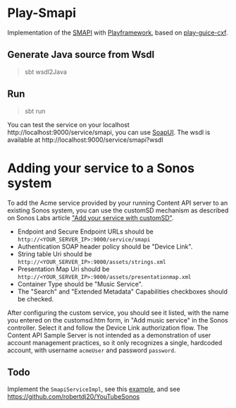 Play-Smapi
==========

Implementation of the [SMAPI][smapi] with [Playframework][play], based on [play-guice-cxf][].

[smapi]: https://musicpartners.sonos.com/?q=node/71
[play]: https://www.playframework.com/
[play-guice-cxf]: https://github.com/margussipria/play-guice-cxf

## Generate Java source from Wsdl

> sbt
> wsdl2Java

## Run

> sbt
> run

You can test the service on your localhost http://localhost:9000/service/smapi, you can use [SoapUI][soap-ui].
The wsdl is available at http://localhost:9000/service/smapi?wsdl

[soap-ui]: https://www.soapui.org/downloads/latest-release.html

# Adding your service to a Sonos system

To add the Acme service provided by your running Content API server to an existing Sonos system, you can use the customSD mechanism as described on Sonos Labs article ["Add your service with customSD"](http://musicpartners.sonos.com/?q=node/134).

- Endpoint and Secure Endpoint URLs should be `http://<YOUR_SERVER_IP>:9000/service/smapi`
- Authentication SOAP header policy should be "Device Link".
- String table Uri should be `http://<YOUR_SERVER_IP>:9000/assets/strings.xml`
- Presentation Map Uri should be `http://<YOUR_SERVER_IP>:9000/assets/presentationmap.xml`
- Container Type should be "Music Service".
- The "Search" and "Extended Metadata" Capabilities checkboxes should be checked.

After configuring the custom service, you should see it listed, with the name you entered on the customsd.htm form, in "Add music service" in the Sonos controller. Select it and follow the Device Link authorization flow. The Content API Sample Server is not intended as a demonstration of user account management practices, so it only recognizes a single, hardcoded account, with username `acmeUser` and password `password`.


## Todo

Implement the `SmapiServiceImpl`, see this [example][content-sonos-app],
and see https://github.com/robertdj20/YouTubeSonos

[content-sonos-app]: https://musicpartners.sonos.com/?q=node/509